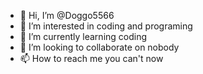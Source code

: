 - 👋 Hi, I’m @Doggo5566
- 👀 I’m interested in coding and programing
- 🌱 I’m currently learning coding
- 💞️ I’m looking to collaborate on nobody
- 📫 How to reach me you can't now

<!---
Doggo5566/Doggo5566 is a ✨ special ✨ repository because its `README.md` (this file) appears on your GitHub profile.
You can click the Preview link to take a look at your changes.
--->
